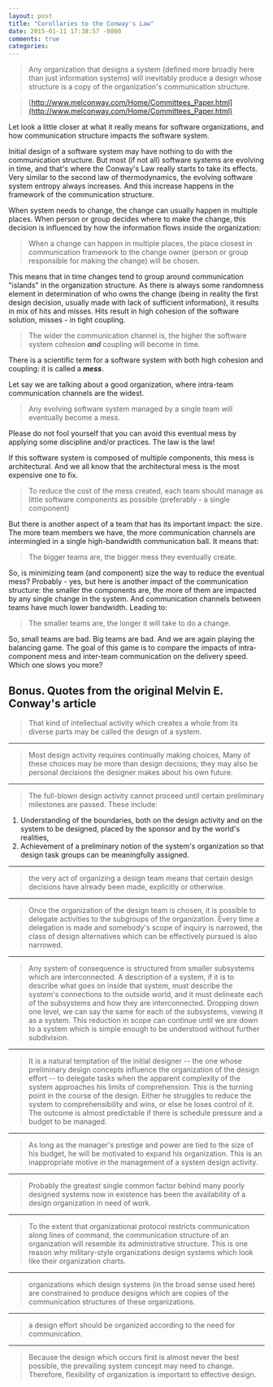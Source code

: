 ```yaml
---
layout: post
title: "Corollaries to the Conway's Law"
date: 2015-01-11 17:38:57 -0800
comments: true
categories: 
---
```

>Any organization that designs a system (defined more broadly here than just information systems) will inevitably produce a design whose structure is a copy of the organization's communication structure.

>[http://www.melconway.com/Home/Committees_Paper.html](http://www.melconway.com/Home/Committees_Paper.html)

Let look a little closer at what it really means for software organizations, and how communication structure impacts the software system. 

Initial design of a software system may have nothing to do with the communication structure. But most (if not all) software systems are evolving in time, and that's where the Conway's Law really starts to take its effects. Very similar to the second law of thermodynamics, the evolving software system entropy always increases. And this increase happens in the framework of the communication structure. 

<!--more-->

When system needs to change, the change can usually happen in multiple places. When person or group decides where to make the change, this decision is influenced by how the information flows inside the organization:

> When a change can happen in multiple places, the place closest in communication framework to the change owner (person or group responsible for making the change) will be chosen.

This means that in time changes tend to group around communication "islands" in the organization structure. As there is always some randomness element in determination of who owns the change (being in reality the first design decision, usually made with lack of sufficient information), it results in mix of hits and misses. Hits result in high cohesion of the software solution, misses - in tight coupling.
 
> The wider the communication channel is, the higher the software system cohesion ***and*** coupling will become in time.

There is a scientific term for a software system with both high cohesion and coupling: it is called a ***mess***.

Let say we are talking about a good organization, where intra-team communication channels are the widest.

> Any evolving software system managed by a single team will eventually become a mess.

Please do not fool yourself that you can avoid this eventual mess by applying some discipline and/or practices. The law is the law! 

If this software system is composed of multiple components, this mess is architectural. And we all know that the architectural mess is the most expensive one to fix.

> To reduce the cost of the mess created, each team should manage as little software components as possible (preferably - a single component)

But there is another aspect of a team that has its important impact: the size. The more team members we have, the more communication channels are intermingled in a single high-bandwidth communication ball. It means that:

> The bigger teams are, the bigger mess they eventually create.

So, is minimizing team (and component) size the way to reduce the eventual mess? Probably - yes, but here is another impact of the communication structure: the smaller the components are, the more of them are impacted by any single change in the system. And communication channels between teams have much lower bandwidth. Leading to:

> The smaller teams are, the longer it will take to do a change.

So, small teams are bad. Big teams are bad. And we are again playing the balancing game. The goal of this game is to compare the impacts of intra-component mess and inter-team communication on the delivery speed. Which one slows you more?
  

## Bonus. Quotes from the original Melvin E. Conway's article

>That kind of intellectual activity which creates a whole from its diverse parts may be called the design of a system.

---
>Most design activity requires continually making choices, Many of these choices may be more than design decisions; they may also be personal decisions the designer makes about his own future. 

---
>The full-blown design activity cannot proceed until certain preliminary milestones are passed. These include:
1. Understanding of the boundaries, both on the design activity and on the system to be designed, placed by the sponsor and by the world's realities,
2. Achievement of a preliminary notion of the system's organization so that design task groups can be meaningfully assigned.

---
> the very act of organizing a design team means that certain design decisions have already been made, explicitly or otherwise.

---
> Once the organization of the design team is chosen, it is possible to delegate activities to the subgroups of the organization. Every time a delegation is made and somebody's scope of inquiry is narrowed, the class of design alternatives which can be effectively pursued is also narrowed.

---
>Any system of consequence is structured from smaller subsystems which are interconnected. A description of a system, if it is to describe what goes on inside that system, must describe the system's connections to the outside world, and it must delineate each of the subsystems and how they are interconnected. Dropping down one level, we can say the same for each of the subsystems, viewing it as a system. This reduction in scope can continue until we are down to a system which is simple enough to be understood without further subdivision.

---
> It is a natural temptation of the initial designer -- the one whose preliminary design concepts influence the organization of the design effort -- to delegate tasks when the apparent complexity of the system approaches his limits of comprehension. This is the turning point in the course of the design. Either he struggles to reduce the system to comprehensibility and wins, or else he loses control of it. The outcome is almost predictable if there is schedule pressure and a budget to be managed.

---
>As long as the manager's prestige and power are tied to the size of his budget, he will be motivated to expand his organization. This is an inappropriate motive in the management of a system design activity.

---
>Probably the greatest single common factor behind many poorly designed systems now in existence has been the availability of a design organization in need of work.

---
>To the extent that organizational protocol restricts communication along lines of command, the communication structure of an organization will resemble its administrative structure. This is one reason why military-style organizations design systems which look like their organization charts.

---
>organizations which design systems (in the broad sense used here) are constrained to produce designs which are copies of the communication structures of these organizations.

---
>a design effort should be organized according to the need for communication.

---
>Because the design which occurs first is almost never the best possible, the prevailing system concept may need to change. Therefore, flexibility of organization is important to effective design.

